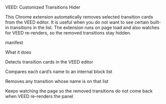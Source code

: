 VEED: Customized Transitions Hider

This Chrome extension automatically removes selected transition cards from the VEED editor. It is useful when you do not want to see certain built-in transitions in the list. The extension runs on page load and also watches for VEED re-renders, so the removed transitions stay hidden. 

manifest

What it does

Detects transition cards in the VEED editor

Compares each card’s name to an internal block list

Removes any transition whose name is on that list

Keeps watching the page so the removed transitions do not come back when VEED re-renders the panel
